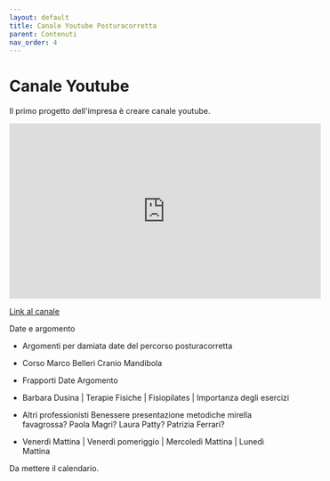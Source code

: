 ```yaml
---
layout: default
title: Canale Youtube Posturacorretta
parent: Contenuti
nav_order: 4
---
```



# Canale Youtube

Il primo progetto dell'impresa è creare canale youtube. 

<iframe width="560" height="315" src="https://www.youtube.com/embed/qhR7EVnkURw?si=1-l2b_i_HSGsrtvb" title="YouTube video player" frameborder="0" allow="accelerometer; autoplay; clipboard-write; encrypted-media; gyroscope; picture-in-picture; web-share" allowfullscreen></iframe>

<a href="https://www.youtube.com/posturacorretta" target="_blank">Link al canale<a>


Date e argomento 

- Argomenti per damiata date del percorso posturacorretta
- Corso Marco Belleri Cranio Mandibola 
- Frapporti Date Argomento
- Barbara Dusina | Terapie Fisiche | Fisiopilates | Importanza degli esercizi
- Altri professionisti Benessere presentazione metodiche mirella favagrossa? Paola Magri? Laura Patty? Patrizia Ferrari?

- Venerdì Mattina | Venerdì pomeriggio | Mercoledì Mattina | Lunedì Mattina

Da mettere il calendario. 

